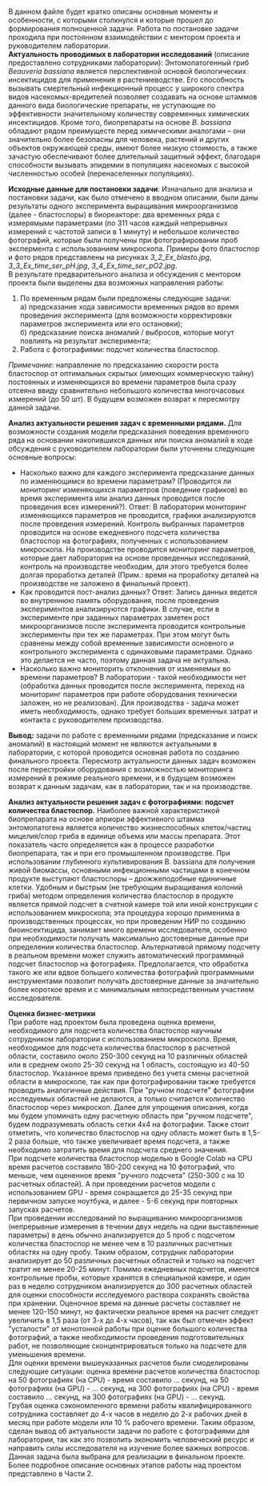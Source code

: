   В данном файле будет кратко описаны основные моменты и особенности, с которыми столкнулся и которые прошел до формирования полноценной задачи. Работа по постановке задачи проходила при постоянном взаимодействии с ментором проекта и руководителем лаборатории.  
  **Актуальность проводимых в лаборатории исследований** (описание предоставлено сотрудниками лаборатории): Энтомопатогенный гриб *Beauveria bassiana* является перспективной основой биологических инсектицидов для применения в растениеводстве. Его способность вызывать смертельный инфекционный процесс у широкого спектра видов насекомых-вредителей позволяет создавать на основе штаммов данного вида биологические препараты, не уступающие по эффективности значительному количеству современных химических инсектицидов. Кроме того, биопрепараты на основе *B. bassiana* обладают рядом преимуществ перед химическими аналогами – они значительно более безопасны для человека, растений и других объектов окружающей среды, имеют более низкую стоимость, а также зачастую обеспечивают более длительный защитный эффект, благодаря способности вызывать эпидемии в популяциях насекомых с высокой численностью особей (перенаселенных популяциях).  

  **Исходные данные для постановки задачи**: Изначально для анализа и постановки задачи, как было отмечено в вводном описании, были даны результаты одного эксперимента выращивания микроорганизмов (далее - бластоспоры) в биореакторе: два временных ряда с измерямыми параметрами (по 311 часов каждый непрерывных измерений с частотой записи в 1 минуту) и небольшое количество фотографий, которые были получены при фотографировании проб экспермента с использованием микроскопа. Примеры фото бластоспор и фото рядов представлены на рисунках *3_2_Ex_blasto.jpg*, *3_3_Ex_time_ser_pH.jpg*, *3_4_Ex_time_ser_pO2.jpg*.  
  В результате предварительного анализа и обсуждения с ментором проекта были выделены два возможных направления работы:  
  1. По временным рядам были предложены следующие задачи:  
     а) предсказание хода зависимости временных рядов во время проведения эксперимента (для возможности корректировки параметров эксперимента или его остановки);  
     б) предсказание поиска аномалий / выбросов, которые могут повлиять на результат эксперимента;  
  2. Работа с фотографиями: подсчет количества бластоспор.  

  *Примечание*: направление по предсказанию скорости роста бластоспор от оптимальных скрытых (имеющих коммерческую тайну) постоянных и изменяющихся во времени параметров была сразу отсеяна ввиду сравнительно небольшого количества многочасовых измерений (до 50 шт). В будущем возможен возврат к пересмотру данной задачи.  

  **Анализ актуальности решения задач с временными рядами.** Для возможности создания модели предсказания поведения временного ряда на основании накопившихся данных или поиска аномалий в ходе обсуждения с руководителем лаборатории были уточнены следующие основные вопросы:  
  - Насколько важно для каждого эксперимента предсказание данных по изменяющимся во времени параметрам? (Проводится ли мониторинг изменяющихся параметров (поведение графиков) во время эксперимента или анализ данных проводится после проведения всех измерений?). Ответ: В лаборатории мониторинг изменяющихся параметров не проводится, графики анализируются после проведения измерений. Контроль выбранных параметров проводится на основе ежедневного подсчета количества бластоспор на фотографиях, полученных с использованием микроскопа. На производстве проводится мониторинг параметров, которые дает лаборатория на основе проведенных исследований, контроль на производстве необходим, для этого требуется более долгая проработка деталей (Прим.: время на проработку деталей на производстве не заложено в финальный проект).  
  - Как проводится пост-анализ данных? Ответ: Запись данных ведется во внутреннюю память оборудования, после проведения экспериментов анализируются графики. В случае, если в эксперименте при заданных параметрах заметен рост микроорганизмов после эксперимента проводится контрольные эксперименты при тех же параметрах. При этом могут быть сравнены между собой временные зависимости основного и контрольного эксперимента с одинаковыми параметрами. Однако это делается не часто, поэтому данная задача не актуальна.  
  - Насколько важно мониторить отклонения от изменяемых во времени параметров? В лаборатории - такой необходимости нет (обработка данных проводится после эксперимента, переход на мониторинг параметров при работе оборудования технически заложен, но не реализован). Для производства - задача может иметь необходимость, однако требует больших временных затрат и контакта с руководителем производства.  

  **Вывод:** задачи по работе с временными рядами (предсказание и поиск аномалий) в настоящий момент не являются актуальными в лаборатории, с которой проводится основная работа по созданию финального проекта. Пересмотр актуальности данных задач возможен после перестройки оборудования с возможностью мониторинга измерений в режиме реального времени, и в будущем возможен возврат к данным задачам, как в лаборатории, так и на производстве.  

  **Анализ актуальности решения задач с фотографиями: подсчет количества бластоспор.** 
  Наиболее важной характеристикой биопрепарата на основе априори эффективного штамма энтомопатогена является количество жизнеспособных клеток/частиц мицелия/спор гриба в единице объема или массы препарата. Этот показатель часто определяется как в процессе разработки биопрепарата, так и при его промышленном производстве. При использовании глубинного культивирования B. bassiana для получения живой биомассы, основными инфекционными частицами в конечном продукте выступают бластоспоры – дрожжеподобные единичные клетки. Удобным и быстрым (не требующим выращивания колоний гриба) методом определения количества бластоспор в продукте является прямой подсчет в счетной камере той или иной конструкции с использованием микроскопа; эта процедура хорошо применима в производственных процессах, но при проведении НИР по созданию биоинсектицида, занимает много времени исследователя, особенно при необходимости получать максимально достоверные данные при определении количества бластоспор. Альтернативой прямому подсчету в реальном времени может служить автоматический программный подсчет бластоспор на фотографиях. Предполагается, что обработка такого же или вдвое большего количества фотографий программными инструментами позволит получать достоверные данные за значительно более короткое время и с минимальным непосредственным участием исследователя.  
  
  **Оценка бизнес-метрики**  
  При работе над проектом была проведена оценка времени, необходимого для подсчета количества бластоспор научным сотрудником лаборатории с использованием микроскопа. Время, необходимое для подсчета количества бластоспор в расчетной области, составило около 250-300 секунд на 10 различных областей или в среднем около 25-30 секунд на 1 область, состоящую из 40-50 бластоспор. Указанное время приведено без учета смены расчетной области в микроскопе, так как при фотографировании также требуется проводить аналогичные действия. При "ручном подсчете" фотографии исследуемых областей не делаются, а только считается количество бластоспор через микроскоп. Далее для упрощения описания, когда мы будем упоминать одну расчетную область при "ручном подсчете", будем подразумевать область сетки 4х4 на фотографии. Также стоит отметить, что количество бластоспор на одну область может быть в 1,5-2 раза больше, что также увеличивает время подсчета, а также необходимо затратить время для подсчета среднего значения.  
  При подсчете количества бластоспор моделью в Google Colab на CPU время расчетов составило 180-200 секунд на 10 фотографий, что меньше, чем оцененное время "ручного подсчета" (250-300 с на 10 расчетных областей). А при проведении расчетов модели с использованием GPU - время сокращается до 25-35 секунд при первичном запуске ноутбука, и далее - 5-6 секунд при повторных запусках расчетов.  
  При проведении исследований по выращиванию микроорганизмов (непрерывные измерения в течении двух недель на одни выставленные параметры) в день обычно анализируется до 5 проб с подсчетом количества бластоспор не менее чем в 10 различных расчетных областях на одну пробу. Таким образом, сотрудник лаборатории анализирует до 50 различных расчетных областей и только на подсчет тратит не менее 20-25 минут. Помимо ежедневных подсчетов, имеются контрольные пробы, которые хранятся в специальной камере, и один раз в неделю сотрудником анализируется до 300 расчетных областей для оценки способности исследуемого раствора сохранять свойства при хранении. Оценочное время на данные расчеты составляет не менее 120-150 минут, но фактически реальное время на расчет следует увеличить в 1,5 раза (от 3-х до 4-х часов), так как был отмечен эффект "усталости" от монотонной работы при оценке большого количества фотографий, а также необходимости проведения подготовительных работ, не позволяющие сконцентрироваться только на подсчете для уменьшения времени.  
  Для оценки времени вышеуказанных расчетов были смоделированы следующие ситуации: оценка времени расчетов количества бластоспор на 50 фотографиях (на CPU) - время составило ... секунд, на 50 фотографиях (на GPU) - ... секунд, на 300 фотографиях (на CPU) - время составило ... секунд, на 300 фотографиях (на GPU) - ... секунд.  
  Грубая оценка сэкономленного времени работы квалифицированного сотрудника составляет до 4-х часов в неделю до 2-х рабочих дней в месяц при работе модели  или 10 % рабочего времени. Таким образом, сделан вывод об актуальности задачи по работе с фотографиями для лаборатории, так как это позволить экономить человеческий ресурс и направить силы исследователя на изучение более важных вопросов. Данная задача была выбрана для реализации в финальном проекте. Более подробное описание основных этапов работы над проектом представлено в Части 2.  

